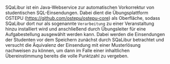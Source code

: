 SQaLibur ist ein Java-Webservice zur automatischen Vorkorrektur von studentischen SQL-Einsendungen. Dabei dient die Übungsplattform OSTEPU (https://github.com/ostepu/ostepu-core) als Oberfläche, sodass SQaLibur dort nur als sogenannte ``Verarbeitung`` zu einer Veranstaltung hinzu installiert wird und anschließend durch Übungsleiter für eine Aufgabestellung ausgewählt werden kann. Dabei werden die Einsendungen der Studenten vor dem Speichern zunächst durch SQaLibur betrachtet und versucht die Äquivalenz der Einsendung mit einer Musterlösung nachweisen zu können, um dann im Falle einer inhaltlichen Übereinstimmung bereits die volle Punktzahl zu vergeben.

